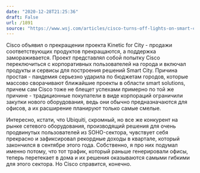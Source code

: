 ```yaml
---
date: "2020-12-28T21:25:36"
draft: False
url: /1891
source: "https://www.wsj.com/articles/cisco-turns-off-lights-on-smart-city-push-11609178895?mod=tech_lead_pos2"
---
```


Cisco объявил о прекращении проекта Kinetic for City - продажи соответствующих продуктов прекращаются, а поддержка замораживается. Проект представлял собой попытку Cisco переключиться с корпоративных пользователей на города и включал продукты и сервисы для построения решений Smart City. Причина простая - пандемия серьезно ударила по бюджетам городов, которые массово сворачивают ближайшие проекты в области smart solutions, причем сам Cisco тоже не блещет успехами примерно по той же причине - традиционные покупатели в виде корпораций ограничили закупки нового оборудования, ведь они обычно предназначаются для офисов, а их расширение планируют только самые смелые. 

Интересно, кстати, что Ubiquiti, скромный, но все же конкурент на рынке сетевого оборудования, производящий решения для очень продвинутых пользователей из SOHO-сектора, чувствует себя прекрасно и зафиксировал рекордные доходы в квартале, который закончился в сентябре этого года. Собственно, я про них подумал именно потому, что тот трафик, который раньше генерировали офисы, теперь перетекает в дома и их решения оказываются самыми гибкими для этого сектора. Но Cisco справится, конечно.
